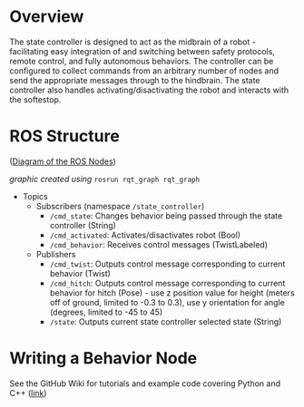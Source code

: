 # Overview
The state controller is designed to act as the midbrain of a robot - facilitating easy integration of and switching between safety protocols, remote control, and fully autonomous behaviors. The controller can be configured to collect commands from an arbitrary number of nodes and send the appropriate messages through to the hindbrain. The state controller also handles activating/disactivating the robot and interacts with the softestop.

# ROS Structure
([Diagram of the ROS Nodes](https://photos.app.goo.gl/ZgS1Ykb9EHDQ4bWTA))

_graphic created using_ `rosrun rqt_graph rqt_graph`

- Topics
  - Subscribers (namespace `/state_controller`)
    - `/cmd_state`: Changes behavior being passed through the state controller (String)
    - `/cmd_activated`: Activates/disactivates robot (Bool)
    - `/cmd_behavior`: Receives control messages (TwistLabeled)
  - Publishers
    - `/cmd_twist`: Outputs control message corresponding to current behavior (Twist)
    - `/cmd_hitch`: Outputs control message corresponding to current behavior for hitch (Pose) - use z position value for height (meters off of ground, limited to -0.3 to 0.3), use y orientation for angle (degrees, limited to -45 to 45)
    - `/state`: Outputs current state controller selected state (String)

# Writing a Behavior Node
See the GitHub Wiki for tutorials and example code covering Python and C++ ([link](https://github.com/olinrobotics/state_controller/wiki))
